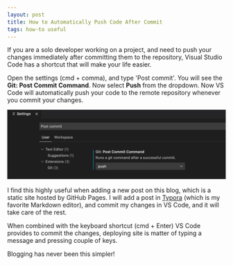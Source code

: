 ```yaml
---
layout: post
title: How to Automatically Push Code After Commit
tags: how-to useful
---
```


If you are a solo developer working on a project, and need to push your changes immediately after committing them to the repository, Visual Studio Code has a shortcut that will make your life easier. 

Open the settings (cmd + comma), and type 'Post commit'. You will see the **Git: Post Commit Command**. Now select **Push** from the dropdown. Now VS Code will automatically push your code to the remote repository whenever you commit your changes.

<div class="random centered">
  <a href="../images/random/post_commit.jpg">
	  <img src="../images/random/post_commit.jpg">
  </a>
</div>

I find this highly useful when adding a new post on this blog, which is a static site hosted by GitHub Pages. I will add a post in [Typora](https://typora.io/) (which is my favorite Markdown editor), and commit my changes in VS Code, and it will take care of the rest. 

When combined with the keyboard shortcut (cmd + Enter) VS Code provides to commit the changes, deploying site is matter of typing a message and pressing couple of keys.

Blogging has never been this simpler!